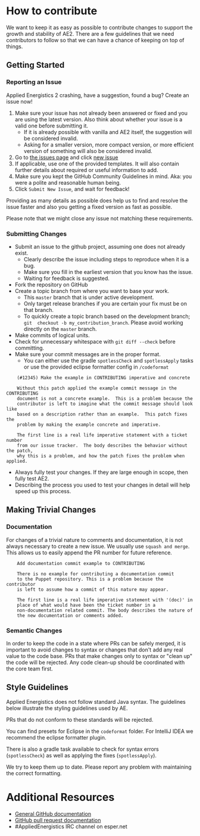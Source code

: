 # How to contribute

We want to keep it as easy as possible to contribute changes to support
the growth and stability of AE2. There are a few guidelines that we
need contributors to follow so that we can have a chance of keeping on
top of things.

## Getting Started

### Reporting an Issue

Applied Energistics 2 crashing, have a suggestion, found a bug?  Create an issue now!

1. Make sure your issue has not already been answered or fixed and you are using the latest version. Also think about whether your issue is a valid one before submitting it.
    * If it is already possible with vanilla and AE2 itself, the suggestion will be considered invalid.
    * Asking for a smaller version, more compact version, or more efficient version of something will also be considered invalid.
2. Go to [the issues page](https://github.com/AppliedEnergistics/Applied-Energistics-2/issues) and click [new issue](https://github.com/AppliedEnergistics/Applied-Energistics-2/issues/new)
3. If applicable, use one of the provided templates. It will also contain further details about required or useful information to add.
4. Make sure you kept the GitHub Community Guidelines in mind. Aka: you were a polite and reasonable human being.
5. Click `Submit New Issue`, and wait for feedback!

Providing as many details as possible does help us to find and resolve the issue faster and also you getting a fixed version as fast as possible.

Please note that we might close any issue not matching these requirements. 

### Submitting Changes

* Submit an issue to the github project, assuming one does not already exist.
  * Clearly describe the issue including steps to reproduce when it is a bug.
  * Make sure you fill in the earliest version that you know has the issue.
  * Waiting for feedback is suggested.
* Fork the repository on GitHub
* Create a topic branch from where you want to base your work.
  * This `master` branch that is under active development.
  * Only target release branches if you are certain your fix must be on that
    branch.
  * To quickly create a topic branch based on the development branch; `git 
    checkout -b my_contribution_branch`. Please avoid working 
    directly on the `master` branch.
* Make commits of logical units.
* Check for unnecessary whitespace with `git diff --check` before committing.
* Make sure your commit messages are in the proper format.
  * You can either use the gradle `spotlessCheck` and `spotlessApply` tasks or use the provided eclipse formatter config in `/codeformat`

````
    (#12345) Make the example in CONTRIBUTING imperative and concrete

    Without this patch applied the example commit message in the CONTRIBUTING
    document is not a concrete example.  This is a problem because the
    contributor is left to imagine what the commit message should look like
    based on a description rather than an example.  This patch fixes the
    problem by making the example concrete and imperative.

    The first line is a real life imperative statement with a ticket number
    from our issue tracker.  The body describes the behavior without the patch,
    why this is a problem, and how the patch fixes the problem when applied.
````
* Always fully test your changes. If they are large enough in scope, then fully test AE2.
* Describing the process you used to test your changes in detail will help speed up this process.

## Making Trivial Changes

### Documentation

For changes of a trivial nature to comments and documentation, it is not always necessary to create a new issue. 
We usually use `squash and merge`. This allows us to easily append the PR number for future reference.

````
    Add documentation commit example to CONTRIBUTING

    There is no example for contributing a documentation commit
    to the Puppet repository. This is a problem because the contributor
    is left to assume how a commit of this nature may appear.

    The first line is a real life imperative statement with '(doc)' in
    place of what would have been the ticket number in a
    non-documentation related commit. The body describes the nature of
    the new documentation or comments added.
````

### Semantic Changes

In order to keep the code in a state where PRs can be safely merged, it is important to
avoid changes to syntax or changes that don't add any real value to the code base. PRs
that make changes only to syntax or "clean up" the code will be rejected. Any code clean-up
should be coordinated with the core team first.


## Style Guidelines

Applied Energistics does not follow standard Java syntax. The guidelines below illustrate
the styling guidelines used by AE. 

PRs that do not conform to these standards will be rejected.

You can find presets for Eclipse in the `codeformat` folder. For IntelliJ IDEA we recommend the eclipse formatter plugin.

There is also a gradle task available to check for syntax errors (`spotlessCheck`) as well as applying the fixes (`spotlessApply`).

We try to keep them up to date. Please report any problem with maintaining the correct formatting.

# Additional Resources

* [General GitHub documentation](http://help.github.com/)
* [GitHub pull request documentation](http://help.github.com/send-pull-requests/)
* #AppliedEnergistics IRC channel on esper.net

